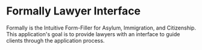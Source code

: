 # Formally Lawyer Interface
Formally is the Intuitive Form-Filler for Asylum, Immigration, and Citizenship. This application's goal is to provide lawyers with an interface to guide clients through the application process.
